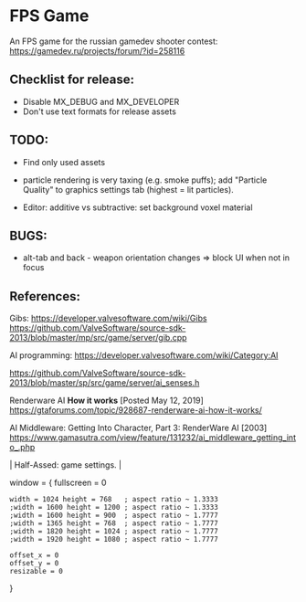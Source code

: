 # FPS Game

An FPS game for the russian gamedev shooter contest:
https://gamedev.ru/projects/forum/?id=258116


## Checklist for release:

- Disable MX_DEBUG and MX_DEVELOPER
- Don't use text formats for release assets


## TODO:
- Find only used assets

- particle rendering is very taxing (e.g. smoke puffs);
add "Particle Quality" to graphics settings tab
(highest = lit particles).


- Editor: additive vs subtractive: set background voxel material



## BUGS:

- alt-tab and back - weapon orientation changes => block UI when not in focus


## References:

Gibs:
https://developer.valvesoftware.com/wiki/Gibs
https://github.com/ValveSoftware/source-sdk-2013/blob/master/mp/src/game/server/gib.cpp

AI programming:
https://developer.valvesoftware.com/wiki/Category:AI

https://github.com/ValveSoftware/source-sdk-2013/blob/master/sp/src/game/server/ai_senses.h


Renderware AI **How it works** [Posted May 12, 2019]
https://gtaforums.com/topic/928687-renderware-ai-how-it-works/

AI Middleware: Getting Into Character, Part 3: RenderWare AI [2003]
https://www.gamasutra.com/view/feature/131232/ai_middleware_getting_into_.php










| Half-Assed: game settings.
|

window =
{
	fullscreen = 0

	width = 1024 height = 768	; aspect ratio ~ 1.3333
	;width = 1600 height = 1200	; aspect ratio ~ 1.3333
	;width = 1600 height = 900	; aspect ratio ~ 1.7777
	;width = 1365 height = 768	; aspect ratio ~ 1.7777
	;width = 1820 height = 1024	; aspect ratio ~ 1.7777
	;width = 1920 height = 1080	; aspect ratio ~ 1.7777
	
	offset_x = 0
	offset_y = 0
	resizable = 0
}
